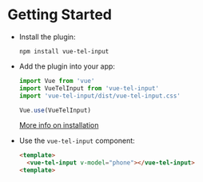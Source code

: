 # Getting Started

- Install the plugin:

  ```
  npm install vue-tel-input
  ```

- Add the plugin into your app:

  ```javascript
  import Vue from 'vue'
  import VueTelInput from 'vue-tel-input'
  import 'vue-tel-input/dist/vue-tel-input.css'

  Vue.use(VueTelInput)
  ```

  [More info on installation](/vue-tel-input/documentation/installation)

- Use the `vue-tel-input` component:

  ```html
  <template>
    <vue-tel-input v-model="phone"></vue-tel-input>
  <template>
  ```
